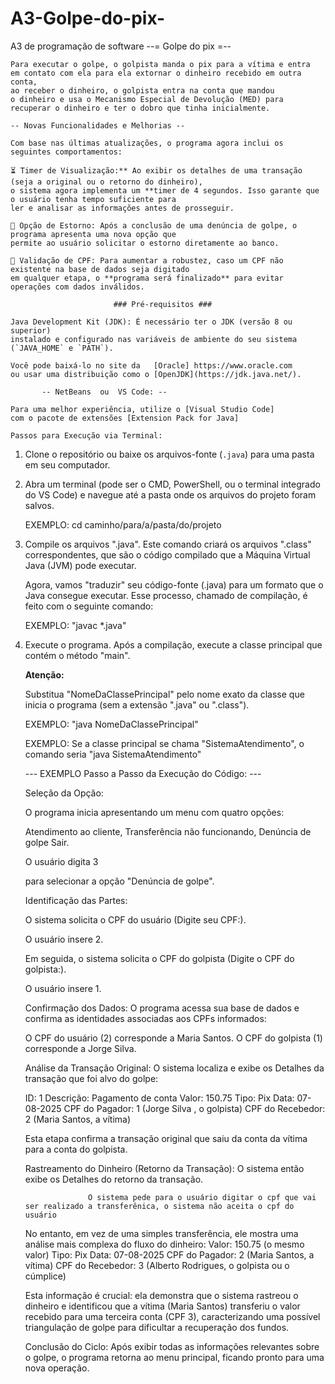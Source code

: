 # A3-Golpe-do-pix-
A3 de programação de software 
--= Golpe do pix =--

    Para executar o golpe, o golpista manda o pix para a vítima e entra
    em contato com ela para ela extornar o dinheiro recebido em outra conta,
    ao receber o dinheiro, o golpista entra na conta que mandou 
    o dinheiro e usa o Mecanismo Especial de Devolução (MED) para 
    recuperar o dinheiro e ter o dobro que tinha inicialmente.

    -- Novas Funcionalidades e Melhorias --

    Com base nas últimas atualizações, o programa agora inclui os seguintes comportamentos:

    ⏳ Timer de Visualização:** Ao exibir os detalhes de uma transação (seja a original ou o retorno do dinheiro), 
    o sistema agora implementa um **timer de 4 segundos. Isso garante que o usuário tenha tempo suficiente para 
    ler e analisar as informações antes de prosseguir.
    
    🏦 Opção de Estorno: Após a conclusão de uma denúncia de golpe, o programa apresenta uma nova opção que 
    permite ao usuário solicitar o estorno diretamente ao banco.
    
    🚫 Validação de CPF: Para aumentar a robustez, caso um CPF não existente na base de dados seja digitado 
    em qualquer etapa, o **programa será finalizado** para evitar operações com dados inválidos.
    
                           ### Pré-requisitos ###

    Java Development Kit (JDK): É necessário ter o JDK (versão 8 ou superior) 
    instalado e configurado nas variáveis de ambiente do seu sistema (`JAVA_HOME` e `PATH`). 

    Você pode baixá-lo no site da   [Oracle] https://www.oracle.com 
    ou usar uma distribuição como o [OpenJDK](https://jdk.java.net/).

           -- NetBeans  ou  VS Code: --

    Para uma melhor experiência, utilize o [Visual Studio Code] 
    com o pacote de extensões [Extension Pack for Java]

    Passos para Execução via Terminal:

1.  Clone o repositório ou baixe os arquivos-fonte (`.java`) para uma pasta em seu computador.

2.  Abra um terminal (pode ser o CMD, PowerShell, ou o terminal integrado do VS Code) 
    e navegue até a pasta onde os arquivos do projeto foram salvos.

    EXEMPLO: cd caminho/para/a/pasta/do/projeto   

3.  Compile os arquivos ".java". Este comando criará os arquivos ".class" correspondentes,
    que são o código compilado que a Máquina Virtual Java (JVM) pode executar.

    Agora, vamos "traduzir" seu código-fonte (.java) 
    para um formato que o Java consegue executar. 
    Esse processo, chamado de compilação, é feito com o seguinte comando:

    EXEMPLO: "javac *.java"

4.  Execute o programa. Após a compilação, execute a 
    classe principal que contém o método "main".

    **Atenção:** 

    Substitua "NomeDaClassePrincipal" 
    pelo nome exato da classe que inicia o programa (sem a extensão ".java" ou ".class").

    EXEMPLO: "java NomeDaClassePrincipal"

    EXEMPLO: Se a classe principal se chama "SistemaAtendimento", o comando seria "java SistemaAtendimento"



    --- EXEMPLO Passo a Passo da Execução do Código: ---
    
    Seleção da Opção:

    O programa inicia apresentando um menu com quatro opções:

    Atendimento ao cliente, 
    Transferência não funcionando, 
    Denúncia de golpe
    Sair.

    O usuário digita 3 

    para selecionar a opção "Denúncia de golpe".

    Identificação das Partes:

    O sistema solicita o CPF do usuário (Digite seu CPF:). 

    O usuário insere 2.

    Em seguida, o sistema solicita o CPF do golpista (Digite o CPF do golpista:). 

    O usuário insere 1.

    Confirmação dos Dados:
    O programa acessa sua base de dados e confirma as identidades associadas aos CPFs informados:

    O CPF do usuário (2) corresponde a Maria Santos.
    O CPF do golpista (1) corresponde a Jorge Silva.

    Análise da Transação Original:
    O sistema localiza e exibe os Detalhes da transação que foi alvo do golpe:

    ID: 1
    Descrição: Pagamento de conta
    Valor: 150.75
    Tipo: Pix
    Data: 07-08-2025
    CPF do Pagador: 1 (Jorge Silva , o golpista)
    CPF do Recebedor: 2 (Maria Santos, a vítima)

    Esta etapa confirma a transação original que saiu da conta da vítima para a conta do golpista.

    Rastreamento do Dinheiro (Retorno da Transação):
    O sistema então exibe os Detalhes do retorno da transação.
    
                      O sistema pede para o usuário digitar o cpf que vai ser realizado a transferênica, o sistema não aceita o cpf do usuário 
    
    No entanto, em vez de uma simples transferência, ele mostra uma análise mais complexa do fluxo do dinheiro:
    Valor: 150.75 (o mesmo valor)
    Tipo: Pix
    Data: 07-08-2025
    CPF do Pagador: 2 (Maria Santos, a vítima)
    CPF do Recebedor: 3 (Alberto Rodrigues, o golpista ou o cúmplice)

    Esta informação é crucial: ela demonstra que o sistema rastreou o dinheiro e identificou 
    que a vítima (Maria Santos) transferiu o valor recebido 
    para uma terceira conta (CPF 3), caracterizando uma possível triangulação 
    de golpe para dificultar a recuperação dos fundos.

    Conclusão do Ciclo:
    Após exibir todas as informações relevantes sobre o golpe, o programa 
    retorna ao menu principal, ficando pronto para uma nova operação.

